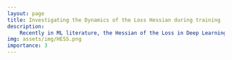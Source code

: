 ```yaml
---
layout: page
title: Investigating the Dynamics of the Loss Hessian during training
description: 
    Recently in ML literature, the Hessian of the Loss in Deep Learning is a topic of great interest. In this work, we derive an efficient analytical computation of both the maximum eigenvalue and the trace of the Hessian of the Loss in addition to an analytical and empirical convergence rate of the algorithm. The algorithm is efficiently implemented using nothing but commonly used Machine Learning techniques: the forward pass and backpropagation. Then, we train over 150 models spanning over 10 thousand epochs with different hyperparameters and optimizers and run the algorithm after each epoch to empirically calculate the properties of the hessian during training. We provide empirical results for the relationship between generalizability and the hessian, in addition to several other observations that arise from this data.
img: assets/img/HESS.png
importance: 3
---
```


